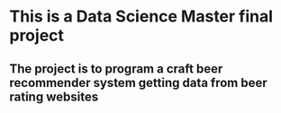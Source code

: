 # This is a Data Science Master final project

## The project is to program a craft beer recommender system getting data from beer rating websites
